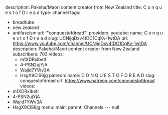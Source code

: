 description: Pakeha/Maori content creator from New Zealand
title: C o n q u e s t o f D r e a d
type: channel
tags:
- breadtube
- new zealand
- antifascism
url: '"conquestofdread"'
providers:
  youtube:
    name: C o n q u e s t o f D r e a d
    slug: UCNijqDxv4tDC1CqKv-1wtDA
    url: https://www.youtube.com/channel/UCNijqDxv4tDC1CqKv-1wtDA
    description: Pakeha/Maori content creator from New Zealand
    subscribers: 703
    videos:
    - m1XDRxIbetI
    - 4-PSN2ujYjA
    - Wajid7YWv3A
    - HsgX9ClS6jg
  patreon:
    name: C O N Q U E S T O F D R E A D
    slug: conquestofdread
    url: https://www.patreon.com/conquestofdread
videos:
- m1XDRxIbetI
- 4-PSN2ujYjA
- Wajid7YWv3A
- HsgX9ClS6jg
menu:
  main:
    parent: Channels
--- null
